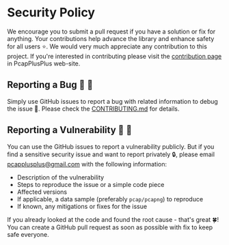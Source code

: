 # Security Policy

<!--
## Supported Versions

| Version | Supported          |
| ------- | ------------------ |
| x.x.x   | :white_check_mark: |
| x.x.x   | :x:                |
-->

We encourage you to submit a pull request if you have a solution or fix for anything. Your contributions help advance the library and enhance safety for all users :star:. We would very much appreciate any contribution to this project. If you're interested in contributing please visit the [contribution page](https://pcapplusplus.github.io/community#contribute) in PcapPlusPlus web-site.

## Reporting a Bug :bug: :bug:

Simply use GitHub issues to report a bug with related information to debug the issue :pencil:. Please check the [CONTRIBUTING.md](https://github.com/seladb/PcapPlusPlus/blob/master/CONTRIBUTING.md) for details.

## Reporting a Vulnerability :closed_lock_with_key: :eyes:

You can use the GitHub issues to report a vulnerability publicly. But if you find a sensitive security issue and want to report privately :lock:, please email <pcapplusplus@gmail.com> with the following information:

- Description of the vulnerability
- Steps to reproduce the issue or a simple code piece
- Affected versions
- If applicable, a data sample (preferably `pcap/pcapng`) to reproduce
- If known, any mitigations or fixes for the issue

If you already looked at the code and found the root cause - that's great :four_leaf_clover:! You can create a GitHub pull request as soon as possible with fix to keep safe everyone.
